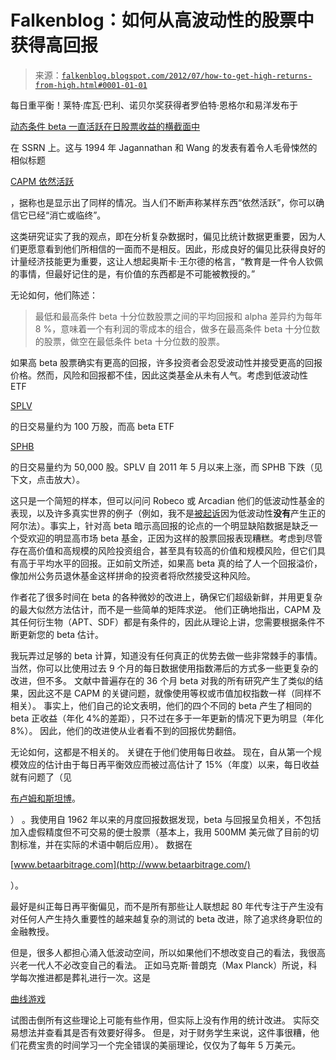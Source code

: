 <!--yml

类别：未分类

日期：2024-05-12 20:25:16

-->

# Falkenblog：如何从高波动性的股票中获得高回报

> 来源：[`falkenblog.blogspot.com/2012/07/how-to-get-high-returns-from-high.html#0001-01-01`](http://falkenblog.blogspot.com/2012/07/how-to-get-high-returns-from-high.html#0001-01-01)

每日重平衡！莱特·库瓦·巴利、诺贝尔奖获得者罗伯特·恩格尔和易洋发布于

[动态条件 beta 一直活跃在日股票收益的横截面中](http://papers.ssrn.com/sol3/papers.cfm?abstract_id=2116702)

在 SSRN 上。这与 1994 年 Jagannathan 和 Wang 的发表有着令人毛骨悚然的相似标题

[CAPM 依然活跃](http://papers.ssrn.com/sol3/papers.cfm?abstract_id=5444)

，据称也是显示出了同样的情况。当人们不断声称某样东西“依然活跃”，你可以确信它已经“消亡或临终”。

这类研究证实了我的观点，即在分析复杂数据时，偏见比统计数据更重要，因为人们更愿意看到他们所相信的一面而不是相反。因此，形成良好的偏见比获得良好的计量经济技能更为重要，这让人想起奥斯卡·王尔德的格言，“教育是一件令人钦佩的事情，但最好记住的是，有价值的东西都是不可能被教授的。”

无论如何，他们陈述：

> 最低和最高条件 beta 十分位数股票之间的平均回报和 alpha 差异约为每年 8 %，意味着一个有利润的零成本的组合，做多在最高条件 beta 十分位数的股票，做空在最低条件 beta 十分位数的股票。

如果高 beta 股票确实有更高的回报，许多投资者会忍受波动性并接受更高的回报价格。然而，风险和回报都不佳，因此这类基金从未有人气。考虑到低波动性 ETF

[SPLV](http://www.google.com/finance?client=ob&q=NYSEARCA:SPLV)

的日交易量约为 100 万股，而高 beta ETF

[SPHB](http://www.google.com/finance?q=NYSEARCA:SPHB)

的日交易量约为 50,000 股。SPLV 自 2011 年 5 月以来上涨，而 SPHB 下跌（见下文，点击放大）。

这只是一个简短的样本，但可以问问 Robeco 或 Arcadian 他们的低波动性基金的表现，以及许多真实世界的例子（例如，我不是[被起诉](http://www.efalken.com/papers/legaldocs.html)因为低波动性**没有**产生正的阿尔法）。事实上，针对高 beta 暗示高回报的论点的一个明显缺陷数据是缺乏一个受欢迎的明显高市场 beta 基金，正因为这样的股票回报表现糟糕。考虑到尽管存在高价值和高规模的风险投资组合，甚至具有较高的价值和规模风险，但它们具有高于平均水平的回报。正如前文所述，如果高 beta 真的给了人一个回报溢价，像加州公务员退休基金这样拼命的投资者将欣然接受这种风险。

作者花了很多时间在 beta 的各种微妙的改进上，确保它们超级新鲜，并用更复杂的最大似然方法估计，而不是一些简单的矩阵求逆。 他们正确地指出，CAPM 及其任何衍生物（APT、SDF）都是有条件的，因此从理论上讲，您需要根据条件不断更新您的 beta 估计。

我玩弄过足够的 beta 计算，知道没有任何真正的优势去做一些非常棘手的事情。 当然，你可以比使用过去 9 个月的每日数据使用指数滞后的方式多一些更复杂的改进，但不多。 文献中普遍存在的 36 个月 beta 对我的所有研究产生了类似的结果，因此这不是 CAPM 的关键问题，就像使用等权或市值加权指数一样（同样不相关）。 事实上，他们自己的论文表明，他们的四个不同的 beta 产生了相同的 beta 正收益（年化 4%的差距），只不过在多于一年更新的情况下更为明显（年化 8%）。 因此，他们的改进使从业者看不到的回报优势翻倍。

无论如何，这都是不相关的。 关键在于他们使用每日收益。 现在，自从第一个规模效应的估计由于每日再平衡效应而被过高估计了 15%（年度）以来，每日收益就有问题了（见

[布卢姆和斯坦博](http://www.efalken.com/pdfs/blumestambaughBiasesDailyRebalance.pdf)。

） 。我使用自 1962 年以来的月度回报数据发现，beta 与回报呈负相关，不包括加入虚假精度但不可交易的便士股票（基本上，我用 500MM 美元做了目前的切割标准，并在实际的术语中朝后应用）。 数据在

[www.betaarbitrage.com](http://www.betaarbitrage.com/)

）。

最好是纠正每日再平衡偏见，而不是所有那些让人联想起 80 年代专注于产生没有对任何人产生持久重要性的越来越复杂的测试的 beta 改进，除了追求终身职位的金融教授。

但是，很多人都担心涌入低波动空间，所以如果他们不想改变自己的看法，我很高兴老一代人不必改变自己的看法。 正如马克斯·普朗克（Max Planck）所说，科学每次推进都是葬礼进行一次。这是

[曲线游戏](http://wordsmith.org/words/mugs_game.html)

试图击倒所有这些理论上可能有些作用，但实际上没有作用的统计改进。 实际交易想法并查看其是否有效要好得多。 但是，对于财务学生来说，这件事很糟，他们花费宝贵的时间学习一个完全错误的美丽理论，仅仅为了每年 5 万美元。
